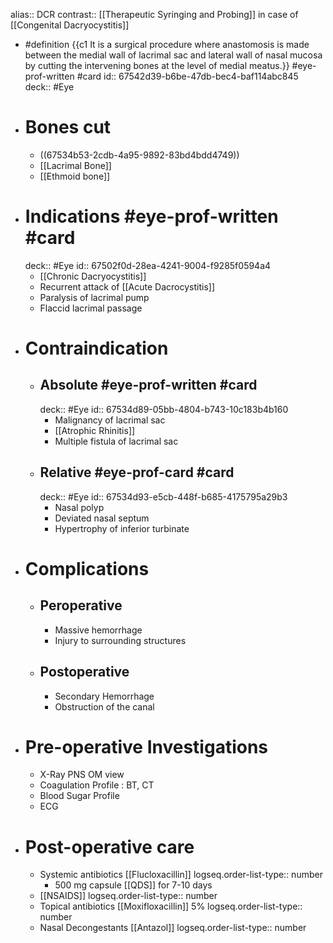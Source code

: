 alias:: DCR
contrast:: [[Therapeutic Syringing and Probing]] in case of [[Congenital Dacryocystitis]]

- #definition {{c1 It is a surgical procedure where anastomosis is made between the medial wall of lacrimal sac and lateral wall of nasal mucosa by cutting the intervening bones at the level of medial meatus.}} #eye-prof-written #card
  id:: 67542d39-b6be-47db-bec4-baf114abc845
  deck:: #Eye
- # Bones cut
	- ((67534b53-2cdb-4a95-9892-83bd4bdd4749))
	- [[Lacrimal Bone]]
	- [[Ethmoid bone]]
- # Indications #eye-prof-written #card
  deck:: #Eye
  id:: 67502f0d-28ea-4241-9004-f9285f0594a4
	- [[Chronic Dacryocystitis]]
	- Recurrent attack of [[Acute Dacrocystitis]]
	- Paralysis of lacrimal pump
	- Flaccid lacrimal passage
- # Contraindication
	- ## Absolute #eye-prof-written #card
	  deck:: #Eye
	  id:: 67534d89-05bb-4804-b743-10c183b4b160
		- Malignancy of lacrimal sac
		- [[Atrophic Rhinitis]]
		- Multiple fistula of lacrimal sac
	- ## Relative #eye-prof-card #card
	  deck:: #Eye
	  id:: 67534d93-e5cb-448f-b685-4175795a29b3
		- Nasal polyp
		- Deviated nasal septum
		- Hypertrophy of inferior turbinate
- # Complications
	- ## Peroperative
		- Massive hemorrhage
		- Injury to surrounding structures
	- ## Postoperative
		- Secondary Hemorrhage
		- Obstruction of the canal
- # Pre-operative Investigations
	- X-Ray PNS OM view
	- Coagulation Profile : BT, CT
	- Blood Sugar Profile
	- ECG
- # Post-operative care
	- Systemic antibiotics [[Flucloxacillin]]
	  logseq.order-list-type:: number
		- 500 mg capsule [[QDS]] for 7-10 days
	- [[NSAIDS]]
	  logseq.order-list-type:: number
	- Topical antibiotics [[Moxifloxacillin]] 5%
	  logseq.order-list-type:: number
	- Nasal Decongestants [[Antazol]]
	  logseq.order-list-type:: number